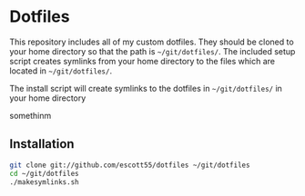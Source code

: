 Dotfiles
========
This repository includes all of my custom dotfiles.  They should be cloned to
your home directory so that the path is `~/git/dotfiles/`.  The included setup
script creates symlinks from your home directory to the files which are located
in `~/git/dotfiles/`.

The install script will create symlinks to the dotfiles in `~/git/dotfiles/`
in your home directory

somethinm 

Installation
------------

``` bash
git clone git://github.com/escott55/dotfiles ~/git/dotfiles
cd ~/git/dotfiles
./makesymlinks.sh
```
